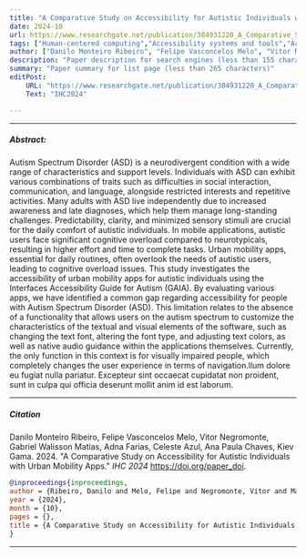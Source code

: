 ```yaml
---
title: "A Comparative Study on Accessibility for Autistic Individuals with Urban Mobility Apps" 
date: 2024-10
url: https://www.researchgate.net/publication/384931220_A_Comparative_Study_on_Accessibility_for_Autistic_Individuals_with_Urban_Mobility_Apps
tags: ["Human-centered computing","Accessibility systems and tools","Accessibility design and evaluation methods", "Empirical studies in accessibility."]
author: ["Danilo Monteiro Ribeiro", "Felipe Vasconcelos Melo", "Vitor Negromonte", "Gabriel Walisson Matias", "Adna Farias", "Celeste Azul", "Ana Paula Chaves", "Kiev Gama"]
description: "Paper description for search engines (less than 155 characters)" 
summary: "Paper summary for list page (less than 265 characters)"
editPost:
    URL: "https://www.researchgate.net/publication/384931220_A_Comparative_Study_on_Accessibility_for_Autistic_Individuals_with_Urban_Mobility_Apps"
    Text: "IHC2024"

---
```


---
##### Abstract:

Autism Spectrum Disorder (ASD) is a neurodivergent condition with a wide range of characteristics and support levels. Individuals with ASD can exhibit various combinations of traits such as difficulties in social interaction, communication, and language, alongside restricted interests and repetitive activities. Many adults with ASD live independently due to increased awareness and late diagnoses, which help them manage long-standing challenges. Predictability, clarity, and minimized sensory stimuli are crucial for the daily comfort of autistic individuals. In mobile applications, autistic users face significant cognitive overload compared to neurotypicals, resulting in higher effort and time to complete tasks. Urban mobility apps, essential for daily routines, often overlook the needs of autistic users, leading to cognitive overload issues. This study investigates the accessibility of urban mobility apps for autistic individuals using the Interfaces Accessibility Guide for Autism (GAIA). By evaluating various apps, we have identified a common gap regarding accessibility for people with Autism Spectrum Disorder (ASD). This limitation relates to the absence of a functionality that allows users on the autism spectrum to customize the characteristics of the textual and visual elements of the software, such as changing the text font, altering the font type, and adjusting text colors, as well as native audio guidance within the applications themselves. Currently, the only function in this context is for visually impaired people, which completely changes the user experience in terms of navigation.llum dolore eu fugiat nulla pariatur. Excepteur sint occaecat cupidatat non proident, sunt in culpa qui officia deserunt mollit anim id est laborum.

---

##### Citation

Danilo Monteiro Ribeiro, Felipe Vasconcelos Melo, Vitor Negromonte, Gabriel Walisson Matias, Adna Farias, Celeste Azul, Ana Paula Chaves, Kiev Gama. 2024. "A Comparative Study on Accessibility for Autistic Individuals with Urban Mobility Apps." *IHC 2024* https://doi.org/paper_doi.

```BibTeX
@inproceedings{inproceedings,
author = {Ribeiro, Danilo and Melo, Felipe and Negromonte, Vitor and Matias, Gabriel and Farias, Adna and Azul, Celeste and Chaves, Ana and Gama, Kiev and Matias, Walisson},
year = {2024},
month = {10},
pages = {},
title = {A Comparative Study on Accessibility for Autistic Individuals with Urban Mobility Apps}
}
```
---
